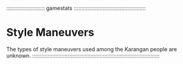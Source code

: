 ::::::::::::::::::::::::: gamestats :::::::::::::::::::::::::::::::::::::::::::::::
# Style Maneuvers

The types of style maneuvers used among the Karangan people are unknown.
:::::::::::::::::::::::::::::::::::::::::::::::::::::::::::::::::::::::::::::::::::
